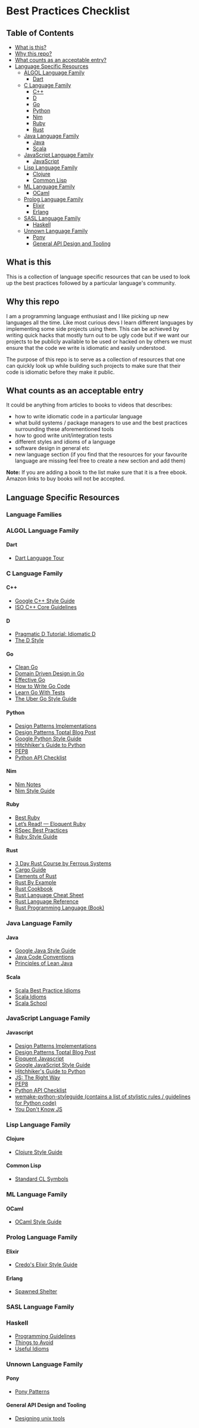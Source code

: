 # Best Practices Checklist

## Table of Contents

- [What is this?](#what-is-this)
- [Why this repo?](#why-this-repo)
- [What counts as an acceptable entry?](#what-counts-as-an-acceptable-entry)
- [Language Specific Resources](#language-specific-resources)
  - [ALGOL Language Family](#algol-language-family)
    - [Dart](#dart)
  - [C Language Family](#c-language-family)
    - [C++](#C++)
    - [D](#d)
    - [Go](#go)
    - [Python](#python)
    - [Nim](#nim)
    - [Ruby](#ruby)
    - [Rust](#rust)
  - [Java Language Family](#java-language-family)
    - [Java](#java)
    - [Scala](#scala)
  - [JavaScript Language Family](#javascript-language-family)
    - [JavaScript](#javascript)
  - [Lisp Language Family](#lisp-language-family)
    - [Clojure](#clojure)
    - [Common Lisp](#common-lisp)
  - [ML Language Family](#ml-language-family)
    - [OCaml](#ocaml)
  - [Prolog Language Family](#prolog-language-family)
    - [Elixir](#elixir)
    - [Erlang](#erlang)
  - [SASL Language Family](#sasl-language-family)
    - [Haskell](#haskell)
  - [Unnown Language Family](#unnown-language-family)
    - [Pony](#pony)
    - [General API Design and Tooling](#general-api-design-and-tooling)

## What is this

This is a collection of language specific resources that can be used to look up the best practices followed by a particular language's community.

## Why this repo

I am a programming language enthusiast and I like picking up new languages all the time. Like most curious devs I learn different languages by implementing some side projects using them. This can be achieved by writing quick hacks that mostly turn out to be ugly code but if we want our projects to be publicly available to be used or hacked on by others we must ensure that the code we write is idiomatic and easily understood.

The purpose of this repo is to serve as a collection of resources that one can quickly look up while building such projects to make sure that their code is idiomatic before they make it public.

## What counts as an acceptable entry

It could be anything from articles to books to videos that describes:

- how to write idiomatic code in a particular language
- what build systems / package managers to use and the best practices surrounding these aforementioned tools
- how to good write unit/integration tests
- different styles and idioms of a language
- software design in general etc
- new language section (if you find that the resources for your favourite language are missing feel free to create a new section and add them)

**Note:** If you are adding a book to the list make sure that it is a free ebook. Amazon links to buy books will not be accepted.

## Language Specific Resources

### Language Families

### ALGOL Language Family

#### Dart
- [Dart Language Tour](https://dart.dev/guides/language/language-tour)

### C Language Family

#### C++
- [Google C++ Style Guide](https://google.github.io/styleguide/cppguide.html)
- [ISO C++ Core Guidelines](http://isocpp.github.io/CppCoreGuidelines/CppCoreGuidelines)

#### D
- [Pragmatic D Tutorial: Idiomatic D](https://qznc.github.io/d-tut/idiomatic.html)
- [The D Style](https://dlang.org/dstyle.html)

#### Go
- [Clean Go](https://github.com/Pungyeon/clean-go-article)
- [Domain Driven Design in Go](https://github.com/marcusolsson/goddd)
- [Effective Go](https://golang.org/doc/effective_go.html)
- [How to Write Go Code](https://golang.org/doc/code.html)
- [Learn Go With Tests](https://quii.gitbook.io/learn-go-with-tests/)
- [The Uber Go Style Guide](https://github.com/uber-go/guide)

#### Python
- [Design Patterns Implementations](https://github.com/faif/python-patterns)
- [Design Patterns Toptal Blog Post](https://www.toptal.com/python/python-design-patterns)
- [Google Python Style Guide](https://google.github.io/styleguide/pyguide.html)
- [Hitchhiker's Guide to Python](https://docs.python-guide.org/)
- [PEP8](https://www.python.org/dev/peps/pep-0008/)
- [Python API Checklist](https://github.com/vintasoftware/python-api-checklist)

#### Nim
- [Nim Notes](https://scripter.co/notes/nim)
- [Nim Style Guide](https://nim-lang.org/docs/nep1.html)

#### Ruby
- [Best Ruby](http://franzejr.github.io/best-ruby/)
- [Let’s Read! — Eloquent Ruby](https://medium.com/@baweaver/lets-read-eloquent-ruby-ch-1-b2115d1416a6)
- [RSpec Best Practices](https://github.com/abinoda/rspec-best-practices)
- [Ruby Style Guide](https://rubystyle.guide/)

#### Rust
- [3 Day Rust Course by Ferrous Systems](https://ferrous-systems.github.io/rust-three-days-course)
- [Cargo Guide](https://doc.rust-lang.org/cargo/guide/)
- [Elements of Rust](https://github.com/ferrous-systems/elements-of-rust)
- [Rust By Example](https://doc.rust-lang.org/rust-by-example/macros/overload.html)
- [Rust Cookbook](https://rust-lang-nursery.github.io/rust-cookbook/)
- [Rust Language Cheat Sheet](https://cheats.rs/)
- [Rust Language Reference](https://doc.rust-lang.org/nightly/reference/introduction.html)
- [Rust Programming Language (Book)](https://doc.rust-lang.org/book/)

### Java Language Family

#### Java
- [Google Java Style Guide](https://google.github.io/styleguide/javaguide.html)
- [Java Code Conventions](https://www.oracle.com/technetwork/java/codeconventions-150003.pdf)
- [Principles of Lean Java](http://www.ameyalokare.com/software/2018/01/13/lean-java-principles.html)

#### Scala
- [Scala Best Practice Idioms](https://alvinalexander.com/scala/scala-best-practices-idioms-cookbook)
- [Scala Idioms](https://leanpub.com/scalaidioms/read)
- [Scala School](https://twitter.github.io/scala_school/)

### JavaScript Language Family

#### Javascript
- [Design Patterns Implementations](https://github.com/faif/python-patterns)
- [Design Patterns Toptal Blog Post](https://www.toptal.com/python/python-design-patterns)
- [Eloquent Javascript](http://eloquentjavascript.net/)
- [Google JavaScript Style Guide](https://google.github.io/styleguide/jsguide.html)
- [Hitchhiker's Guide to Python](https://docs.python-guide.org/)
- [JS: The Right Way](https://jstherightway.org/)
- [PEP8](https://www.python.org/dev/peps/pep-0008/)
- [Python API Checklist](https://github.com/vintasoftware/python-api-checklist)
- [wemake-python-styleguide (contains a list of stylistic rules / guidelines for Python code)](https://wemake-python-stylegui.de/en/latest/pages/usage/violations/index.html)
- [You Don't Know JS](https://github.com/getify/You-Dont-Know-JS)

### Lisp Language Family

#### Clojure
- [Clojure Style Guide](https://github.com/bbatsov/clojure-style-guide)

#### Common Lisp
- [Standard CL Symbols](https://www.hexstreamsoft.com/articles/notes-tips-standard-common-lisp-symbols/)

### ML Language Family

#### OCaml
- [OCaml Style Guide](https://github.com/lindig/ocaml-style)

### Prolog Language Family

#### Elixir
- [Credo's Elixir Style Guide](https://github.com/rrrene/elixir-style-guide)

#### Erlang
- [Spawned Shelter](http://spawnedshelter.com)

### SASL Language Family

### Haskell
- [Programming Guidelines](https://wiki.haskell.org/Programming_guidelines)
- [Things to Avoid](https://wiki.haskell.org/Haskell_programming_tips)
- [Useful Idioms](https://wiki.haskell.org/Blow_your_mind)

### Unnown Language Family

#### Pony
- [Pony Patterns](https://patterns.ponylang.io/)

#### General API Design and Tooling
- [Designing unix tools](https://monkey.org/~marius/unix-tools-hints.html)
